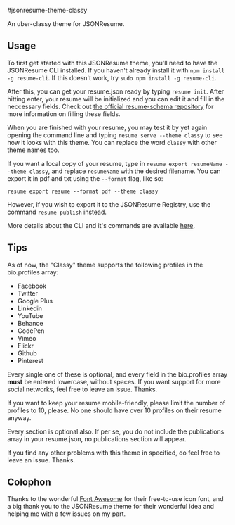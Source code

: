 #jsonresume-theme-classy

An uber-classy theme for JSONResume.

## Usage

To first get started with this JSONResume theme, you'll need to have the JSONResume CLI installed. If you haven't already install it with `npm install -g resume-cli`. If this doesn't work, try `sudo npm install -g resume-cli`.

After this, you can get your resume.json ready by typing `resume init`. After hitting enter, your resume will be initialized and you can edit it and fill in the neccessary fields. Check out [the official resume-schema repository](https://github.com/jsonresume/resume-schema) for more information on filling these fields.

When you are finished with your resume, you may test it by yet again opening the command line and typing `resume serve --theme classy` to see how it looks with this theme. You can replace the word `classy` with other theme names too.

If you want a local copy of your resume, type in `resume export resumeName --theme classy`, and replace `resumeName` with the desired filename. You can export it in pdf and txt using the `--format` flag, like so:

```
resume export resume --format pdf --theme classy
```

However, if you wish to export it to the JSONResume Registry, use the command `resume publish` instead.

More details about the CLI and it's commands are available [here](https://github.com/jsonresume/resume-cli).

## Tips

As of now, the "Classy" theme supports the following profiles in the bio.profiles array:

* Facebook
* Twitter
* Google Plus
* Linkedin
* YouTube
* Behance
* CodePen
* Vimeo
* Flickr
* Github
* Pinterest

Every single one of these is optional, and every field in the bio.profiles array **must** be entered lowercase, without spaces. If you want support for more social networks, feel free to leave an issue. Thanks.

If you want to keep your resume mobile-friendly, please limit the number of profiles to 10, please. No one should have over 10 profiles on their resume anyway.

Every section is optional also. If per se, you do not include the publications array in your resume.json, no publications section will appear.

If you find any other problems with this theme in specified, do feel free to leave an issue. Thanks.

## Colophon

Thanks to the wonderful [Font Awesome](https://fontawesome.io) for their free-to-use icon font, and a big thank you to the JSONResume theme for their wonderful idea and helping me with a few issues on my part.
